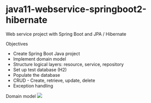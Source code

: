 # java11-webservice-springboot2-hibernate

Web service project with Spring Boot and JPA / Hibernate

Objectives

- Create Spring Boot Java project
- Implement domain model
- Structure logical layers: resource, service, repository
- Set up test database (H2)
- Populate the database
- CRUD - Create, retrieve, update, delete
- Exception handling

Domain model
<img src="src/main/resources/statig/img/java-springboot2-hibernate-demo-webserver.png">
